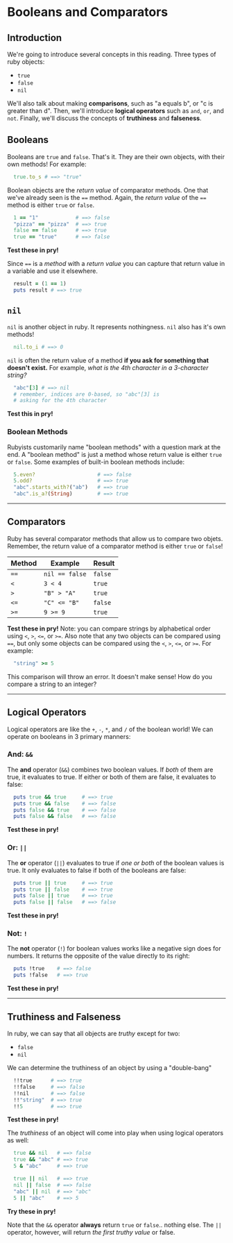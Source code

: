 # Booleans and Comparators

## Introduction

We're going to introduce several concepts in this reading. Three types of ruby objects:
  * `true`
  * `false`
  * `nil`

We'll also talk about making **comparisons**, such as "a equals b", or "c is greater than d". Then, we'll introduce **logical operators** such as `and`, `or`, and `not`. Finally, we'll discuss the concepts of **truthiness** and **falseness**.

## Booleans

Booleans are `true` and `false`. That's it. They are their own objects, with their own methods! For example:

  ```ruby
    true.to_s # ==> "true"
  ```

Boolean objects are the *return value* of comparator methods. One that we've already seen is the `==` method. Again, the *return value* of the `==` method is either `true` or `false`.

  ```ruby
    1 == "1"            # ==> false
    "pizza" == "pizza"  # ==> true
    false == false      # ==> true
    true == "true"      # ==> false
  ```

**Test these in pry!**

Since `==` is a *method* with a *return value* you can capture that return value in a variable and use it elsewhere.

```ruby
  result = (1 == 1)
  puts result # ==> true
```

## `nil`

`nil` is another object in ruby. It represents nothingness. `nil` also has it's own methods!

  ```ruby
    nil.to_i # ==> 0
  ```

`nil` is often the return value of a method **if you ask for something that doesn't exist.** For example, *what is the 4th character in a 3-character string?*

```ruby
  "abc"[3] # ==> nil
  # remember, indices are 0-based, so "abc"[3] is
  # asking for the 4th character
```

**Test this in pry!**

### Boolean Methods

Rubyists customarily name "boolean methods" with a question mark at the end. A "boolean method" is just a method whose return value is either `true` or `false`. Some examples of built-in boolean methods include:

  ```ruby
    5.even?                    # ==> false
    5.odd?                     # ==> true
    "abc".starts_with?("ab")   # ==> true
    "abc".is_a?(String)        # ==> true
  ```

---

## Comparators

Ruby has several comparator methods that allow us to compare two objets. Remember, the return value of a comparator method is either `true` or `false`!

Method| Example        | Result  
------|----------------|---------
`==`  | `nil == false` | `false`
`<`   | `3 < 4`        | `true`
`>`   | `"B" > "A"`    | `true`
`<=`  | `"C" <= "B"`   | `false`
`>=`  | `9 >= 9`       | `true`

**Test these in pry!** Note: you can compare strings by alphabetical order using `<`, `>`, `<=`, or `>=`. Also note that any two objects can be compared using `==`, but only some objects can be compared using the `<`, `>`, `<=`, or `>=`. For example:

  ```ruby
    "string" >= 5
  ```

This comparison will throw an error. It doesn't make sense! How do you compare a string to an integer?

---
## Logical Operators

Logical operators are like the `+`, `-`, `*`, and `/` of the boolean world! We can operate on booleans in 3 primary manners:

### And: `&&`

The **and** operator (`&&`) combines two boolean values. If *both* of them are true, it evaluates to true. If either or both of them are false, it evaluates to false:

  ```ruby
    puts true && true     # ==> true
    puts true && false    # ==> false
    puts false && true    # ==> false
    puts false && false   # ==> false
  ```

**Test these in pry!**

### Or: `||`

The **or** operator (`||`) evaluates to true if *one or both* of the boolean values is true. It only evaluates to false if both of the booleans are false:
  ```ruby
    puts true || true     # ==> true
    puts true || false    # ==> true
    puts false || true    # ==> true
    puts false || false   # ==> false
  ```

**Test these in pry!**

### Not: `!`

  The **not** operator (`!`) for boolean values works like a negative sign does for numbers. It returns the opposite of the value directly to its right:

  ```ruby
    puts !true    # ==> false
    puts !false   # ==> true
  ```

**Test these in pry!**

---
## Truthiness and Falseness

In ruby, we can say that all objects are *truthy* except for two:
  * `false`
  * `nil`

We can determine the truthiness of an object by using a "double-bang"

  ```ruby
    !!true      # ==> true
    !!false     # ==> false
    !!nil       # ==> false
    !!"string"  # ==> true
    !!5         # ==> true
  ```

**Test these in pry!**

The *truthiness* of an object will come into play when using logical operators as well:

  ```ruby
    true && nil   # ==> false
    true && "abc" # ==> true
    5 & "abc"     # ==> true

    true || nil   # ==> true
    nil || false  # ==> false
    "abc" || nil  # ==> "abc"
    5 || "abc"    # ==> 5
  ```

**Try these in pry!**

Note that the `&&` operator **always** return `true` or `false`.. nothing else. The `||` operator, however, will return *the first truthy value* or false.
